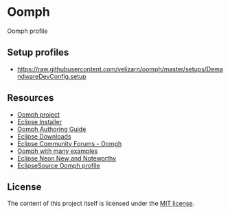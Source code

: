 # Oomph
Oomph profile

## Setup profiles

* https://raw.githubusercontent.com/velizarn/oomph/master/setups/DemandwareDevConfig.setup

## Resources

* [Oomph project](https://projects.eclipse.org/projects/tools.oomph)
* [Eclipse Installer](http://wiki.eclipse.org/Eclipse_Oomph_Installer)
* [Oomph Authoring Guide](http://wiki.eclipse.org/Eclipse_Oomph_Authoring)
* [Eclipse Downloads](http://www.eclipse.org/downloads/eclipse-packages/)
* [Eclipse Community Forums - Oomph](http://www.eclipse.org/forums/index.php?t=thread&frm_id=287)
* [Oomph with many examples](https://github.com/joergreichert/oomph-catalogue)
* [Eclipse Neon New and Noteworthy](http://www.eclipse.org/neon/noteworthy/)
* [EclipseSource Oomph profile](http://eclipsesource.com/blogs/2015/08/17/introducing-the-eclipsesource-oomph-profile/)

## License

The content of this project itself is licensed under the [MIT license](http://opensource.org/licenses/mit-license.php).

<script>
var links = document.querySelectorAll( '.entry-content a' );
for (var i = 0, length = links.length; i < length; i++) {
    if (links[i].hostname != window.location.hostname) {
        links[i].target = '_blank';
    }
}
</script>